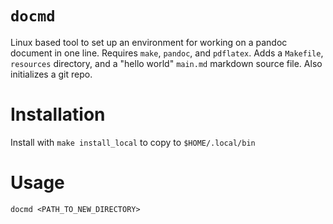 # `docmd`

Linux based tool to set up an environment for working on a pandoc document in one line. Requires `make`, `pandoc`, and `pdflatex`. Adds a `Makefile`, `resources` directory, and a "hello world" `main.md` markdown source file. Also initializes a git repo.

# Installation

Install with `make install_local` to copy to `$HOME/.local/bin`

# Usage

`docmd <PATH_TO_NEW_DIRECTORY>`
